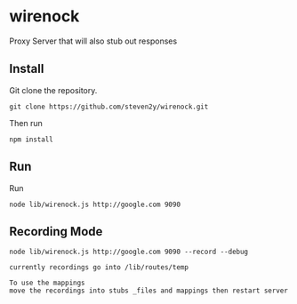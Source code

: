 wirenock
========

Proxy Server that will also stub out responses

## Install
Git clone the repository.

	git clone https://github.com/steven2y/wirenock.git

Then run

	npm install

## Run
Run

	node lib/wirenock.js http://google.com 9090



## Recording Mode

    node lib/wirenock.js http://google.com 9090 --record --debug

    currently recordings go into /lib/routes/temp
    
    To use the mappings
    move the recordings into stubs _files and mappings then restart server